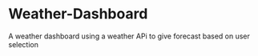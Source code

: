 # Weather-Dashboard
A weather dashboard using a weather APi to give forecast based on user selection
